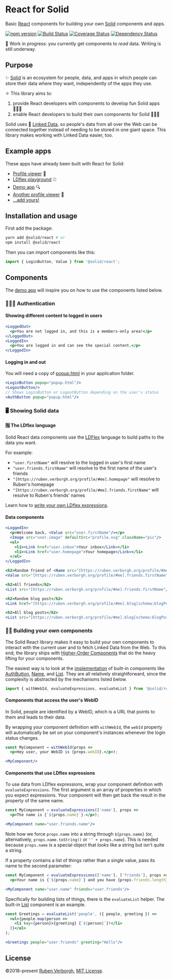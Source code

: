 # React for Solid
Basic [React](https://reactjs.org/) components
for building your own [Solid](https://solid.inrupt.com/) components and apps.

[![npm version](https://img.shields.io/npm/v/@solid/react.svg)](https://www.npmjs.com/package/@solid/react)
[![Build Status](https://travis-ci.org/solid/react-components.svg?branch=master)](https://travis-ci.org/solid/react-components)
[![Coverage Status](https://coveralls.io/repos/github/solid/react-components/badge.svg?branch=master)](https://coveralls.io/github/solid/react-components?branch=master)
[![Dependency Status](https://david-dm.org/solid/react.svg)](https://david-dm.org/solid/react)

🚧 Work in progress:
you currently get components to _read_ data.
Writing is still underway.

## Purpose
✨ [Solid](https://solid.inrupt.com/) is an ecosystem for people, data, and apps
in which people can store their data where they want,
independently of the apps they use.

⚛️ This library aims to:
1. provide React developers with components to develop fun Solid apps 👨🏿‍💻
2. enable React developers to build their own components for Solid 👷🏾‍♀️

Solid uses 🔗 [Linked Data](https://solid.inrupt.com/docs/intro-to-linked-data),
so people's data from all over the Web can be connected together
instead of needing to be stored in one giant space.
This library makes working with Linked Data easier, too.

## Example apps
These apps have already been built with React for Solid:
- [Profile viewer](https://github.com/solid/profile-viewer-react) 👤
- [LDflex playground](https://solid.github.io/ldflex-playground/) ⚾
- [Demo app](https://github.com/solid/react-components/blob/master/demo/app.jsx) 🔍
- [Another profile viewer](https://gitlab.com/angelo-v/solid-profile-viewer) 👤
- […add yours!](https://github.com/solid/react-components/edit/master/README.md)

## Installation and usage
First add the package:
```bash
yarn add @solid/react # or
npm install @solid/react
```

Then you can import components like this:
```JavaScript
import { LoginButton, Value } from '@solid/react';
```

## Components
The [demo app](https://github.com/solid/react-components/tree/master/demo)
will inspire you on how to use the components listed below.

### 👮🏻‍♀️ Authentication
#### Showing different content to logged in users
```jsx
<LoggedOut>
  <p>You are not logged in, and this is a members-only area!</p>
</LoggedOut>
<LoggedIn>
  <p>You are logged in and can see the special content.</p>
</LoggedIn>
```

#### Logging in and out
You will need a copy of [popup.html](https://solid.github.io/solid-auth-client/dist/popup.html) in your application folder.
```jsx
<LoginButton popup="popup.html"/>
<LogoutButton/>
// Shows LoginButton or LogoutButton depending on the user's status
<AuthButton popup="popup.html"/>
```

### 🖥️ Showing Solid data
#### 🈯 The LDflex language
Solid React data components
use the [LDFlex](https://github.com/solid/query-ldflex/) language
to build paths to the data you want.

For example:
- `"user.firstName"` will resolve to the logged in user's first name
- `"user.friends.firstName"` will resolve to the first name of the user's friends
- `"[https://ruben.verborgh.org/profile/#me].homepage"` will resolve to Ruben's homepage
- `"[https://ruben.verborgh.org/profile/#me].friends.firstName"` will resolve to Ruben's friends' names

Learn how to [write your own LDflex expressions](https://github.com/solid/query-ldflex/#creating-data-paths).

#### Data components
```jsx
<LoggedIn>
  <p>Welcome back, <Value src="user.firstName"/></p>
  <Image src="user.image" defaultSrc="profile.svg" className="pic"/>
  <ul>
    <li><Link href="user.inbox">Your inbox</Link></li>
    <li><Link href="user.homepage">Your homepage</Link></li>
  </ul>
</LoggedIn>

<h2>Random friend of <Name src="[https://ruben.verborgh.org/profile/#me]"/></h2>
<Value src="[https://ruben.verborgh.org/profile/#me].friends.firstName"/>

<h2>All friends</h2>
<List src="[https://ruben.verborgh.org/profile/#me].friends.firstName"/>

<h2>Random blog post</h2>
<Link href="[https://ruben.verborgh.org/profile/#me].blog[schema:blogPost]"/>

<h2>All blog posts</h2>
<List src="[https://ruben.verborgh.org/profile/#me].blog[schema:blogPost].label"/>

```

### 💪🏾 Building your own components
The Solid React library makes it easy
to build your own components
to interact with the current user
and to fetch Linked Data from the Web.
To this end,
the library ships with
[Higher-Order Components](https://reactjs.org/docs/higher-order-components.html)
that do the heavy lifting for your components.

The easiest way is to look at the [implementation](https://github.com/solid/react-components/tree/master/src/components)
of built-in components like
[AuthButton](https://github.com/solid/react-components/blob/master/src/components/AuthButton.jsx),
[Name](https://github.com/solid/react-components/blob/master/src/components/Name.jsx),
and
[List](https://github.com/solid/react-components/blob/master/src/components/List.jsx).
They are all relatively straightforward,
since the complexity is abstracted
by the mechanisms listed below.

```JavaScript
import { withWebId, evaluateExpressions, evaluateList } from '@solid/react';
```

#### Components that access the user's WebID
In Solid, people are identified by a WebID,
which is a URL that points to them
and leads to their data.

By wrapping your component definition with `withWebId`,
the `webId` property will automatically be set on your component's instances
whenever the login status changes.

```jsx
const MyComponent = withWebId(props =>
  <p>Hey user, your WebID is {props.webID}.</p>);
```
```jsx
<MyComponent/>
```

#### Components that use LDflex expressions
To use data from LDflex expressions,
wrap your component definition with `evaluateExpressions`.
The first argument is an array of properties
in which you expect expressions.
Your component will then get back the result
in the property of the same name.

```jsx
const MyComponent = evaluateExpressions(['name'], props =>
  <p>The name is {`${props.name}`}.</p>);
```
```jsx
<MyComponent name="user.friends.name"/>
```
Note how we force `props.name` into a string through `${props.name}`
(or, alternatively, `props.name.toString()` or `'' + props.name`).
This is needed because `props.name` is a special object
that _looks_ like a string but isn't quite a string.

If a property contains a list of things rather than a single value,
pass its name to the second parameter:

```jsx
const MyComponent = evaluateExpressions(['name'], ['friends'], props =>
  <p>Your name is {`${props.name}`} and you have {props.friends.length} friends.</p>);
```
```jsx
<MyComponent name="user.name" friends="user.friends"/>
```

Specifically for building lists of things,
there is the `evaluateList` helper.
The built-in [List](https://github.com/solid/react-components/blob/master/src/components/List.jsx) component is an example.

```jsx
const Greetings = evaluateList('people', ({ people, greeting }) =>
  <ul>{people.map(person =>
    <li key={person}>{greeting} {`${person}`}!</li>
  )}</ul>
);
```
```jsx
<Greetings people="user.friends" greeting="Hello"/>
```

## License
©2018–present [Ruben Verborgh](https://ruben.verborgh.org/),
[MIT License](https://github.com/solid/react-components/blob/master/LICENSE.md).
